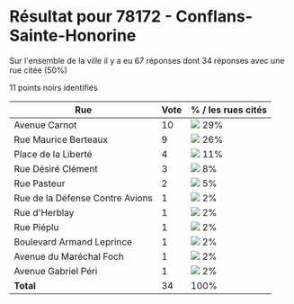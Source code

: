 # Résultat pour 78172 - Conflans-Sainte-Honorine

Sur l'ensemble de la ville il y a eu 67 réponses dont 34 réponses avec une rue citée (50%)

11 points noirs identifiés

| Rue | Vote | % / les rues cités|
|-----|------|-------------------|
| Avenue Carnot | 10 | <img src="../../img/bar_29.gif" />&nbsp;29%|
| Rue Maurice Berteaux | 9 | <img src="../../img/bar_26.gif" />&nbsp;26%|
| Place de la Liberté | 4 | <img src="../../img/bar_11.gif" />&nbsp;11%|
| Rue Désiré Clément | 3 | <img src="../../img/bar_8.gif" />&nbsp;8%|
| Rue Pasteur | 2 | <img src="../../img/bar_5.gif" />&nbsp;5%|
| Rue de la Défense Contre Avions | 1 | <img src="../../img/bar_2.gif" />&nbsp;2%|
| Rue d'Herblay | 1 | <img src="../../img/bar_2.gif" />&nbsp;2%|
| Rue Piéplu | 1 | <img src="../../img/bar_2.gif" />&nbsp;2%|
| Boulevard Armand Leprince | 1 | <img src="../../img/bar_2.gif" />&nbsp;2%|
| Avenue du Maréchal Foch | 1 | <img src="../../img/bar_2.gif" />&nbsp;2%|
| Avenue Gabriel Péri | 1 | <img src="../../img/bar_2.gif" />&nbsp;2%|
| **Total** | 34 | 100%|

